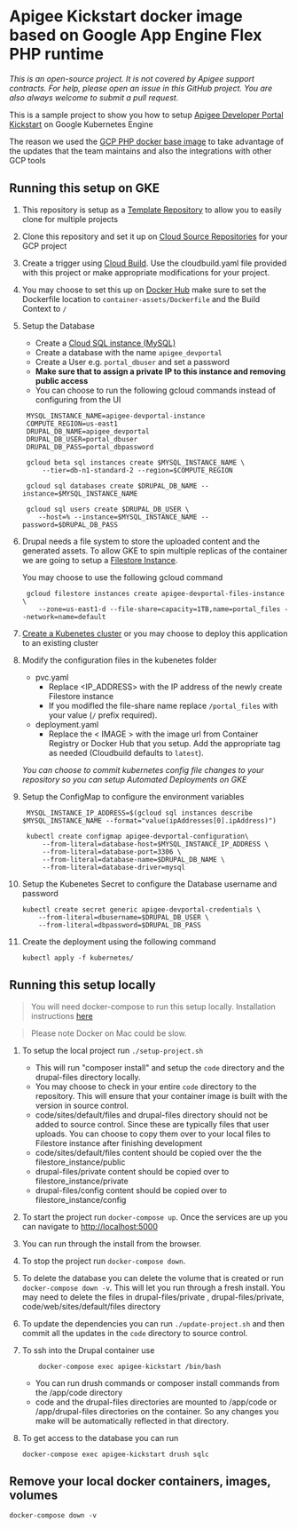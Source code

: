 # Apigee Kickstart docker image based on Google App Engine Flex PHP runtime

_This is an open-source project. It is not covered by Apigee support contracts. 
 For help, please open an issue in this GitHub project. You are also always welcome to submit a pull request._

This is a sample project to show you how to setup 
[Apigee Developer Portal Kickstart](https://www.drupal.org/project/apigee_devportal_kickstart) on Google Kubernetes Engine

The reason we used the [GCP PHP docker base image](https://github.com/GoogleCloudPlatform/php-docker/tree/master/php-onbuild)
 to take advantage of the updates that the team maintains and also the integrations with other GCP tools

## Running this setup on GKE

1. This repository is setup as a [Template Repository](https://help.github.com/en/github/creating-cloning-and-archiving-repositories/creating-a-repository-from-a-template) to allow you to easily clone for multiple projects
2. Clone this repository and set it up on [Cloud Source Repositories](https://source.cloud.google.com/) for your GCP project
3. Create a trigger using [Cloud Build](https://console.cloud.google.com/cloud-build/triggers).
   Use the cloudbuild.yaml file provided with this project or make appropriate modifications for your project.
4. You may choose to set this up on [Docker Hub](https://hub.docker.com) make sure to set the Dockerfile location 
   to `container-assets/Dockerfile` and the Build Context to `/`
5. Setup the Database
   - Create a [Cloud SQL instance (MySQL)](https://console.cloud.google.com/sql/create-instance-mysql)
   - Create a database with the name `apigee_devportal`
   - Create a User e.g. `portal_dbuser` and set a password
   - **Make sure that to assign a private IP to this instance and removing public access** 
   - You can choose to run the following gcloud commands instead of configuring from the UI
   ```
    MYSQL_INSTANCE_NAME=apigee-devportal-instance
    COMPUTE_REGION=us-east1
    DRUPAL_DB_NAME=apigee_devportal
    DRUPAL_DB_USER=portal_dbuser
    DRUPAL_DB_PASS=portal_dbpassword

    gcloud beta sql instances create $MYSQL_INSTANCE_NAME \
        --tier=db-n1-standard-2 --region=$COMPUTE_REGION
    
    gcloud sql databases create $DRUPAL_DB_NAME --instance=$MYSQL_INSTANCE_NAME
    
    gcloud sql users create $DRUPAL_DB_USER \
       --host=% --instance=$MYSQL_INSTANCE_NAME --password=$DRUPAL_DB_PASS
    ```
6. Drupal needs a file system to store the uploaded content and the generated assets. To allow GKE to spin multiple 
   replicas of the container we are going to setup a [Filestore Instance](https://console.cloud.google.com/filestore/locations/-/instances/new).
   
   You may choose to use the following gcloud command
   ```
    gcloud filestore instances create apigee-devportal-files-instance \
       --zone=us-east1-d --file-share=capacity=1TB,name=portal_files --network=name=default
    ```
7. [Create a Kubenetes cluster](https://console.cloud.google.com/kubernetes/add) or you may choose to deploy this application to an existing cluster

8. Modify the configuration files in the kubenetes folder
   - pvc.yaml 
     - Replace <IP_ADDRESS> with the IP address of the newly create Filestore instance
     - If you modifled the file-share name replace `/portal_files` with your value (`/` prefix required).
   - deployment.yaml
     - Replace the < IMAGE > with the image url from Container Registry or Docker Hub that you setup. 
     Add the appropriate tag as needed (Cloudbuild defaults to `latest`).

   _You can choose to commit kubernetes config file changes to your repository so you can setup Automated Deployments on GKE_

9. Setup the ConfigMap to configure the environment variables
   ```
    MYSQL_INSTANCE_IP_ADDRESS=$(gcloud sql instances describe $MYSQL_INSTANCE_NAME --format="value(ipAddresses[0].ipAddress)")
   
    kubectl create configmap apigee-devportal-configuration\
        --from-literal=database-host=$MYSQL_INSTANCE_IP_ADDRESS \
        --from-literal=database-port=3306 \
        --from-literal=database-name=$DRUPAL_DB_NAME \
        --from-literal=database-driver=mysql    
    ```
10. Setup the Kubenetes Secret to configure the Database username and password
    ```
    kubectl create secret generic apigee-devportal-credentials \
        --from-literal=dbusername=$DRUPAL_DB_USER \
        --from-literal=dbpassword=$DRUPAL_DB_PASS
    ```

11. Create the deployment using the following command
    ```
    kubectl apply -f kubernetes/
    ```

## Running this setup locally
<a id="run-this-setup"></a>
> You will need docker-compose to run this setup locally. Installation instructions [here](https://docs.docker.com/compose/install/)

> Please note Docker on Mac could be slow. 

1. To setup the local project run `./setup-project.sh`
   - This will run "composer install" and setup the `code` directory and the drupal-files directory locally.
   - You may choose to check in your entire `code` directory to the repository. This will ensure that your
   container image is built with the version in source control.
   - code/sites/default/files and drupal-files directory should not be added to source control. 
   Since these are typically files that user uploads. 
   You can choose to copy them over to your local files to Filestore instance after finishing development
    - code/sites/default/files content should be copied over the the filestore_instance/public
    - drupal-files/private content should be copied over to filestore_instance/private
    - drupal-files/config content should be copied over to filestore_instance/config
    
2. To start the project run `docker-compose up`. Once the services are up you can navigate to [http://localhost:5000](http://localhost:5000)

3. You can run through the install from the browser.

4. To stop the project run `docker-compose down`. 

5. To delete the database you can delete the volume that is created or run `docker-compose down -v`. This will let you run through a fresh install. 
   You may need to delete the files in drupal-files/private , drupal-files/private, code/web/sites/default/files directory 

6. To update the dependencies you can run `./update-project.sh` and then commit all the updates in the `code` directory to source control.

7. To ssh into the Drupal container use 
    ```
        docker-compose exec apigee-kickstart /bin/bash
   ```
    - You can run drush commands or composer install commands from the /app/code directory
    - code and the drupal-files directories are mounted to /app/code or /app/drupal-files directories on the container. 
    So any changes you make will be automatically reflected in that directory.

8. To get access to the database you can run 
    ```
    docker-compose exec apigee-kickstart drush sqlc
   ```
   
## Remove your local docker containers, images, volumes

    docker-compose down -v
